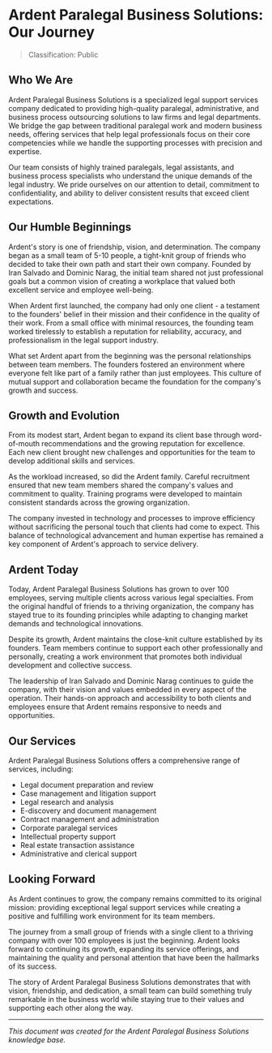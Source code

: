 # Ardent Paralegal Business Solutions: Our Journey
> Classification: Public

## Who We Are

Ardent Paralegal Business Solutions is a specialized legal support services company dedicated to providing high-quality paralegal, administrative, and business process outsourcing solutions to law firms and legal departments. We bridge the gap between traditional paralegal work and modern business needs, offering services that help legal professionals focus on their core competencies while we handle the supporting processes with precision and expertise.

Our team consists of highly trained paralegals, legal assistants, and business process specialists who understand the unique demands of the legal industry. We pride ourselves on our attention to detail, commitment to confidentiality, and ability to deliver consistent results that exceed client expectations.

## Our Humble Beginnings

Ardent's story is one of friendship, vision, and determination. The company began as a small team of 5-10 people, a tight-knit group of friends who decided to take their own path and start their own company. Founded by Iran Salvado and Dominic Narag, the initial team shared not just professional goals but a common vision of creating a workplace that valued both excellent service and employee well-being.

When Ardent first launched, the company had only one client - a testament to the founders' belief in their mission and their confidence in the quality of their work. From a small office with minimal resources, the founding team worked tirelessly to establish a reputation for reliability, accuracy, and professionalism in the legal support industry.

What set Ardent apart from the beginning was the personal relationships between team members. The founders fostered an environment where everyone felt like part of a family rather than just employees. This culture of mutual support and collaboration became the foundation for the company's growth and success.

## Growth and Evolution

From its modest start, Ardent began to expand its client base through word-of-mouth recommendations and the growing reputation for excellence. Each new client brought new challenges and opportunities for the team to develop additional skills and services.

As the workload increased, so did the Ardent family. Careful recruitment ensured that new team members shared the company's values and commitment to quality. Training programs were developed to maintain consistent standards across the growing organization.

The company invested in technology and processes to improve efficiency without sacrificing the personal touch that clients had come to expect. This balance of technological advancement and human expertise has remained a key component of Ardent's approach to service delivery.

## Ardent Today

Today, Ardent Paralegal Business Solutions has grown to over 100 employees, serving multiple clients across various legal specialties. From the original handful of friends to a thriving organization, the company has stayed true to its founding principles while adapting to changing market demands and technological innovations.

Despite its growth, Ardent maintains the close-knit culture established by its founders. Team members continue to support each other professionally and personally, creating a work environment that promotes both individual development and collective success.

The leadership of Iran Salvado and Dominic Narag continues to guide the company, with their vision and values embedded in every aspect of the operation. Their hands-on approach and accessibility to both clients and employees ensure that Ardent remains responsive to needs and opportunities.

## Our Services

Ardent Paralegal Business Solutions offers a comprehensive range of services, including:

- Legal document preparation and review
- Case management and litigation support
- Legal research and analysis
- E-discovery and document management
- Contract management and administration
- Corporate paralegal services
- Intellectual property support
- Real estate transaction assistance
- Administrative and clerical support

## Looking Forward

As Ardent continues to grow, the company remains committed to its original mission: providing exceptional legal support services while creating a positive and fulfilling work environment for its team members.

The journey from a small group of friends with a single client to a thriving company with over 100 employees is just the beginning. Ardent looks forward to continuing its growth, expanding its service offerings, and maintaining the quality and personal attention that have been the hallmarks of its success.

The story of Ardent Paralegal Business Solutions demonstrates that with vision, friendship, and dedication, a small team can build something truly remarkable in the business world while staying true to their values and supporting each other along the way.

---

*This document was created for the Ardent Paralegal Business Solutions knowledge base.*
